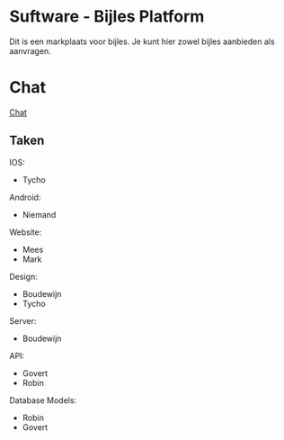 # Suftware - Bijles Platform
Dit is een markplaats voor bijles. Je kunt hier zowel bijles aanbieden als
aanvragen.

# Chat
[Chat](https://https://vlakbijles.slack.com)

## Taken
IOS:
- Tycho

Android:
- Niemand

Website:
- Mees
- Mark

Design:
- Boudewijn
- Tycho

Server:
- Boudewijn

API:
- Govert
- Robin

Database Models:
- Robin
- Govert

